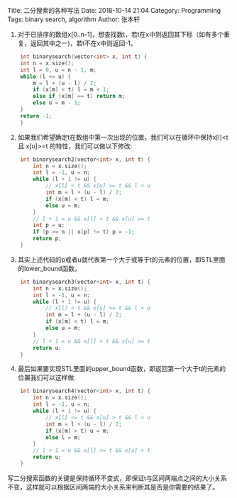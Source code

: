 Title: 二分搜索的各种写法
Date: 2018-10-14 21:04
Category: Programming
Tags: binary search, algorithm
Author: 张本轩

1. 对于已排序的数组x[0..n-1]，想查找数t，若t在x中则返回其下标（如有多个重复，返回其中之一)，若t不在x中则返回-1。
```cpp
    int binarysearch(vector<int> x, int t) {
    int n = x.size();
    int l = 0, u = n - 1, m;
    while (l <= u) {
        m = l + (u - l) / 2;
        if (x[m] < t) l = m + 1;
        else if (x[m] == t) return m;
        else u = m - 1;
    }
    return -1;
    }
```

2. 如果我们希望确定t在数组中第一次出现的位置，我们可以在循环中保持x[l]<t 且 x[u]>=t 的特性，我们可以做以下修改:
```cpp
    int binarysearch2(vector<int> x, int t) {
        int n = x.size();
        int l = -1, u = n;
        while (l + 1 != u) {
            // x[l] < t && x[u] >= t && l < u
            int m = l + (u - l) / 2;
            if (x[m] < t) l = m;
            else u = m;
        }
        // l + 1 = u && x[l] < t && x[u] >= t
        int p = u;
        if (p >= n || x[p] != t) p = -1;
        return p;
    }
```

3. 其实上述代码的p或者u就代表第一个大于或等于t的元素的位置，即STL里面的lower_bound函数。
```cpp
    int binarysearch3(vector<int> x, int t) {
        int n = x.size();
        int l = -1, u = n;
        while (l + 1 != u) {
            // x[l] < t && x[u] >= t && l < u
            int m = l + (u - l) / 2;
            if (x[m] < t) l = m;
            else u = m;
        }
        // l + 1 = u && x[l] < t && x[u] >= t
        return u;
    }
```

4. 最后如果要实现STL里面的upper_bound函数，即返回第一个大于t的元素的位置我们可以这样做:
```cpp
    int binarysearch4(vector<int> x, int t) {
        int n = x.size();
        int l = -1, u = n;
        while (l + 1 != u) {
            // x[l] <= t && x[u] > t && l < u
            int m = l + (u - l) / 2;
            if (x[m] > t) u = m;
            else l = m;
        }
        // l + 1 = u && x[l] <= t && x[u] > t
        return u;
    }
```
写二分搜索函数的关键是保持循环不变式，即保证t与区间两端点之间的大小关系不变，这样就可以根据区间两端的大小关系来判断其是否是你需要的结果了。
